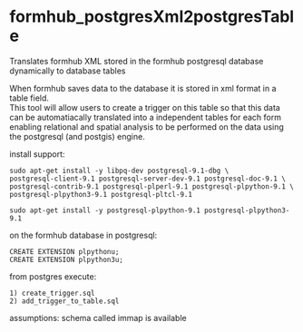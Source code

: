 formhub_postgresXml2postgresTable
=================================

Translates formhub XML stored in the formhub postgresql database dynamically to database tables

When formhub saves data to the database it is stored in xml format in a table field.  
This tool will allow users to create a trigger on this table so that this data can be automatiacally
translated into a independent tables for each form enabling relational and spatial analysis to be 
performed on the data using the postgresql (and postgis) engine.

install support:

    sudo apt-get install -y libpq-dev postgresql-9.1-dbg \
    postgresql-client-9.1 postgresql-server-dev-9.1 postgresql-doc-9.1 \
    postgresql-contrib-9.1 postgresql-plperl-9.1 postgresql-plpython-9.1 \
    postgresql-plpython3-9.1 postgresql-pltcl-9.1
    
    sudo apt-get install -y postgresql-plpython-9.1 postgresql-plpython3-9.1
  
on the formhub database in postgresql:
    
    CREATE EXTENSION plpythonu;
    CREATE EXTENSION plpython3u;

from postgres execute:

    1) create_trigger.sql
    2) add_trigger_to_table.sql

assumptions:
    schema called immap is available
